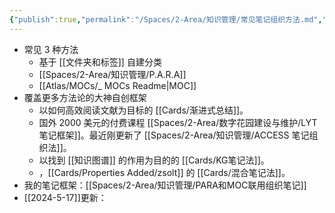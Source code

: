 ```yaml
---
{"publish":true,"permalink":"/Spaces/2-Area/知识管理/常见笔记组织方法.md","title":"常见笔记组织方法","created":"2022-06-09","modified":"2024-05-17","published":"2025-07-09T18:07:41.161+08:00","cssclasses":""}
---
```



- 常见 3 种方法
	- 基于 [[文件夹和标签]] 自建分类
	- [[Spaces/2-Area/知识管理/P.A.R.A]]
	- [[Atlas/MOCs/_ MOCs Readme\|MOC]]
- 覆盖更多方法论的大神自创框架
	- 以如何高效阅读文献为目标的 [[Cards/渐进式总结]]。
	- 国外 2000 美元的付费课程 [[Spaces/2-Area/数字花园建设与维护/LYT 笔记框架]]。最近刚更新了 [[Spaces/2-Area/知识管理/ACCESS 笔记组织法]]。
	- 以找到 [[知识图谱]] 的作用为目的的 [[Cards/KG笔记法]]。
	- ，[[Cards/Properties Added/zsolt]] 的 [[Cards/混合笔记法]]。
- 我的笔记框架：[[Spaces/2-Area/知识管理/PARA和MOC联用组织笔记]]
- [[2024-5-17]]更新：